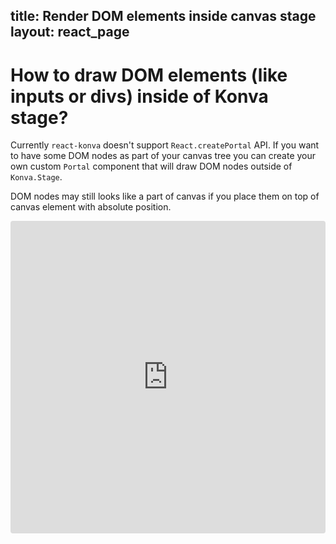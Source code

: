 title: Render DOM elements inside canvas stage
layout: react_page
---

# How to draw DOM elements (like inputs or divs) inside of Konva stage?

Currently `react-konva` doesn't support `React.createPortal` API. If you want to have some DOM nodes as part of your canvas tree you can create your own custom `Portal` component that will draw DOM nodes outside of `Konva.Stage`.

DOM nodes may still looks like a part of canvas if you place them on top of canvas element with absolute position.


<iframe src="https://codesandbox.io/embed/github/konvajs/site/tree/master/react-demos/dom_portal?hidenavigation=1&view=split&fontsize=10" style="width:100%; height:500px; border:0; border-radius: 4px; overflow:hidden;" sandbox="allow-modals allow-forms allow-popups allow-scripts allow-same-origin"></iframe>

